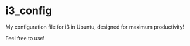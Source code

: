 # i3_config

My configuration file for i3 in Ubuntu, designed for maximum productivity!

Feel free to use!
